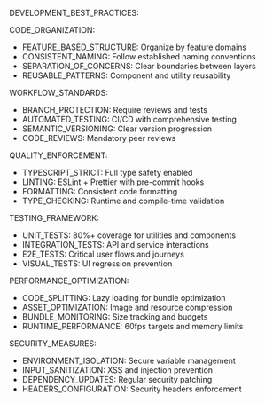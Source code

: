 DEVELOPMENT_BEST_PRACTICES:

CODE_ORGANIZATION:
- FEATURE_BASED_STRUCTURE: Organize by feature domains
- CONSISTENT_NAMING: Follow established naming conventions
- SEPARATION_OF_CONCERNS: Clear boundaries between layers
- REUSABLE_PATTERNS: Component and utility reusability

WORKFLOW_STANDARDS:
- BRANCH_PROTECTION: Require reviews and tests
- AUTOMATED_TESTING: CI/CD with comprehensive testing
- SEMANTIC_VERSIONING: Clear version progression
- CODE_REVIEWS: Mandatory peer reviews

QUALITY_ENFORCEMENT:
- TYPESCRIPT_STRICT: Full type safety enabled
- LINTING: ESLint + Prettier with pre-commit hooks
- FORMATTING: Consistent code formatting
- TYPE_CHECKING: Runtime and compile-time validation

TESTING_FRAMEWORK:
- UNIT_TESTS: 80%+ coverage for utilities and components
- INTEGRATION_TESTS: API and service interactions
- E2E_TESTS: Critical user flows and journeys
- VISUAL_TESTS: UI regression prevention

PERFORMANCE_OPTIMIZATION:
- CODE_SPLITTING: Lazy loading for bundle optimization
- ASSET_OPTIMIZATION: Image and resource compression
- BUNDLE_MONITORING: Size tracking and budgets
- RUNTIME_PERFORMANCE: 60fps targets and memory limits

SECURITY_MEASURES:
- ENVIRONMENT_ISOLATION: Secure variable management
- INPUT_SANITIZATION: XSS and injection prevention
- DEPENDENCY_UPDATES: Regular security patching
- HEADERS_CONFIGURATION: Security headers enforcement